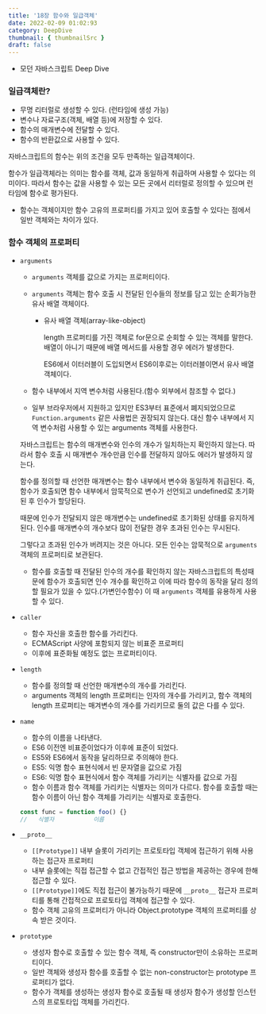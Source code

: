 ```yaml
---
title: '18장 함수와 일급객체'
date: 2022-02-09 01:02:93
category: DeepDive
thumbnail: { thumbnailSrc }
draft: false
---
```


- 모던 자바스크립트 Deep Dive

### 일급객체란?

- 무명 리터럴로 생성할 수 있다. (런타임에 생성 가능)
- 변수나 자료구조(객체, 배열 등)에 저장할 수 있다.
- 함수의 매개변수에 전달할 수 있다.
- 함수의 반환값으로 사용할 수 있다.

자바스크립트의 함수는 위의 조건을 모두 만족하는 일급객체이다.

함수가 일급객체라는 의미는 함수를 객체, 값과 동일하게 취급하며 사용할 수 있다는 의미이다. 따라서 함수는 값을 사용할 수 있는 모든 곳에서 리터럴로 정의할 수 있으며 런타임에 함수로 평가된다.

- 함수는 객체이지만 함수 고유의 프로퍼티를 가지고 있어 호출할 수 있다는 점에서 일반 객체와는 차이가 있다.

### 함수 객체의 프로퍼티

- `arguments`

  - `arguments` 객체를 값으로 가지는 프로퍼티이다.
  - `arguments` 객체는 함수 호출 시 전달된 인수들의 정보를 담고 있는 순회가능한 유사 배열 객체이다.

    - 유사 배열 객체(array-like-object)

      length 프로퍼티를 가진 객체로 for문으로 순회할 수 있는 객체를 말한다. 배열이 아니기 때문에 배열 메서드를 사용할 경우 에러가 발생한다.

      ES6에서 이터러블이 도입되면서 ES6이후로는 이터러블이면서 유사 배열 객체이다.

  - 함수 내부에서 지역 변수처럼 사용된다.(함수 외부에서 참조할 수 없다.)
  - 일부 브라우저에서 지원하고 있지만 ES3부터 표준에서 폐지되었으므로 `Function.arguments` 같은 사용법은 권장되지 않는다. 대신 함수 내부에서 지역 변수처럼 사용할 수 있는 arguments 객체를 사용한다.

  자바스크립트는 함수의 매개변수와 인수의 개수가 일치하는지 확인하지 않는다. 따라서 함수 호출 시 매개변수 개수만큼 인수를 전달하지 않아도 에러가 발생하지 않는다.

  함수를 정의할 때 선언한 매개변수는 함수 내부에서 변수와 동일하게 취급된다. 즉, 함수가 호출되면 함수 내부에서 암묵적으로 변수가 선언되고 undefined로 초기화된 후 인수가 할당된다.

  때문에 인수가 전달되지 않은 매개변수는 undefined로 초기화된 상태를 유지하게 된다. 인수를 매개변수의 개수보다 많이 전달한 경우 초과된 인수는 무시된다.

  그렇다고 초과된 인수가 버려지는 것은 아니다. 모든 인수는 암묵적으로 `arguments` 객체의 프로퍼티로 보관된다.

  - 함수를 호출할 때 전달된 인수의 개수를 확인하지 않는 자바스크립트의 특성때문에 함수가 호출되면 인수 개수를 확인하고 이에 따라 함수의 동작을 달리 정의할 필요가 있을 수 있다.(가변인수함수) 이 때 `arguments` 객체를 유용하게 사용할 수 있다.

- `caller`

  - 함수 자신을 호출한 함수를 가리킨다.
  - ECMAScript 사양에 포함되지 않는 비표준 프로퍼티
  - 이후에 표준화될 예정도 없는 프로퍼티이다.

- `length`

  - 함수를 정의할 때 선언한 매개변수의 개수를 가리킨다.
  - arguments 객체의 length 프로퍼티는 인자의 개수를 가리키고, 함수 객체의 length 프로퍼티는 매겨변수의 개수를 가리키므로 둘의 값은 다를 수 있다.

- `name`

  - 함수의 이름을 나타낸다.
  - ES6 이전엔 비표준이었다가 이후에 표준이 되었다.
  - ES5와 ES6에서 동작을 달리하므로 주의해야 한다.
  - ES5: 익명 함수 표현식에서 빈 문자열을 값으로 가짐
  - ES6: 익명 함수 표현식에서 함수 객체를 가리키는 식별자를 값으로 가짐
  - 함수 이름과 함수 객체를 가리키는 식별자는 의미가 다르다. 함수를 호출할 때는 함수 이름이 아닌 함수 객체를 가리키는 식별자로 호출한다.

  ```js
  const func = function foo() {}
  //   식별자           이름
  ```

- `__proto__`

  - `[[Prototype]]` 내부 슬롯이 가리키는 프로토타입 객체에 접근하기 위해 사용하는 접근자 프로퍼티
  - 내부 슬롯에는 직접 접근할 수 없고 간접적인 접근 방법을 제공하는 경우에 한해 접근할 수 있다.
  - `[[Prototype]]`에도 직접 접근이 불가능하기 때문에 `__proto__` 접근자 프로퍼티를 통해 간접적으로 프로토타입 객체에 접근할 수 있다.
  - 함수 객체 고유의 프로퍼티가 아니라 Object.prototype 객체의 프로퍼티를 상속 받은 것이다.

- `prototype`
  - 생성자 함수로 호출할 수 있는 함수 객체, 즉 constructor만이 소유하는 프로퍼티이다.
  - 일반 객체와 생성자 함수를 호출할 수 없는 non-constructor는 prototype 프로퍼티가 없다.
  - 함수가 객체를 생성하는 생성자 함수로 호출될 때 생성자 함수가 생성할 인스턴스의 프로토타입 객체를 가리킨다.
